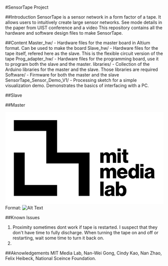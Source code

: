 #SensorTape Project 

##Introduction 
SensorTape is a sensor network in a form factor of a tape. It allows users to intuitively create large sensor networks. See mode details in the paper from UIST conference and a video 
This repository contains all the hardware and software design files to make SensorTape. 

##Content
Master_hw/ - Hardware files for the master board in Altium format. Can be used to make the board
Slave_hw/ - Hardware files for the tape itself, refered here as the slave. This is the flexible circuit version of the tape 
Prog_adapter_hw/ -  Hardware files for the programming board, use it to program both the slave and the master. 
libraries/ - Collection of the Arduino libraries for the master and the slave. Those libraries are required 
Software/ - Firmware for both the master and the slave
SensorTape_Sensor_Demo_V1/ - Processing sketch for a simple visualization demo. Demonstrates the basics of interfacing with a PC. 


##Slave 

##Master

![MediaLab Logo](/images/logo.png)
Format: ![Alt Text](url)


##Known Issues
1. Proximity sometimes dont work if tape is restarted. I suspect that they don't have time to fully discharge. When turning the tape on and off or restarting, wait some time to turn it back on. 
2. 


##Aknowledgements
MIT Media Lab, Nan-Wei Gong, Cindy Kao, Nan Zhao, Felix Heibeck, National Sceince Foundation. 